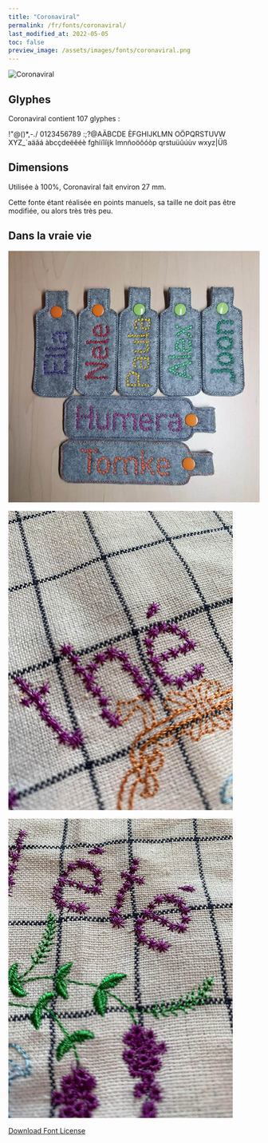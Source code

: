 ```yaml
---
title: "Coronaviral"
permalink: /fr/fonts/coronaviral/
last_modified_at: 2022-05-05
toc: false
preview_image: /assets/images/fonts/coronaviral.png
---
```

![Coronaviral](/assets/images/fonts/coronaviral.png)

## Glyphes

Coronaviral contient 107 glyphes :

	
!"@()*,-./
0123456789
:;?@AÄBCDE
ÈFGHIJKLMN
OÖPQRSTUVW
XYZ\_`aäâá
àbcçdeëêéè
fghiïîíìjk
lmnñoöôóòp
qrstuüûúùv
wxyz|Üß

## Dimensions
Utilisée à  100%, Coronaviral  fait environ 27 mm.

Cette fonte étant réalisée en points manuels, sa taille ne doit pas être modifiée, ou alors très très peu.

## Dans la vraie vie

![Etiquettes](/assets/images/fonts/coronaviral.jpg)

![Serviette](/assets/images/fonts/coronaviral3.jpg)

![Serviette](/assets/images/fonts/coronaviral2.jpg)

[Download Font License](https://github.com/inkstitch/inkstitch/tree/main/fonts/coronaviral/LICENSE)

